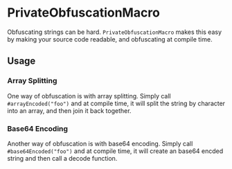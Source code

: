 # PrivateObfuscationMacro
Obfuscating strings can be hard. `PrivateObfuscationMacro` makes this easy by making your source code readable, and obfuscating at compile time.

## Usage

### Array Splitting
One way of obfuscation is with array splitting. Simply call `#arrayEncoded("foo")` and at compile time, it will split the string by character into an array, and then join it back together.

### Base64 Encoding
Another way of obfuscation is with base64 encoding. Simply call `#base64Encoded("foo")` and at compile time, it will create an base64 encded string and then call a decode function.
